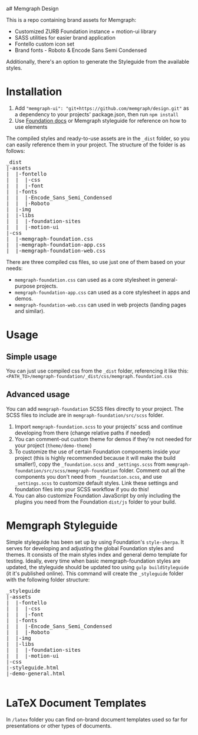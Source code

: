 a# Memgraph Design

This is a repo containing brand assets for Memgraph:
- Customized ZURB Foundation instance + motion-ui library
- SASS utilities for easier brand application
- Fontello custom icon set
- Brand fonts - Roboto & Encode Sans Semi Condensed

Additionally, there's an option to generate the Styleguide from the available styles.


# Installation

1. Add `"memgraph-ui": "git+https://github.com/memgraph/design.git"` as a dependency to your projects' package.json, then run `npm install`
2. Use [Foundation docs](https://foundation.zurb.com/sites/docs/) or Memgraph styleguide for reference on how to use elements

The compiled styles and ready-to-use assets are in the `_dist` folder, so you can easily reference them in your project. The structure of the folder is as follows:
<pre>
_dist
|-assets  
|  |-fontello
|  |  |-css
|  |  |-font
|  |-fonts
|  |  |-Encode_Sans_Semi_Condensed
|  |  |-Roboto
|  |-img
|  |-libs
|  |  |-foundation-sites
|  |  |-motion-ui
|-css
|  |-memgraph-foundation.css
|  |-memgraph-foundation-app.css
|  |-memgraph-foundation-web.css
</pre>

There are three compiled css files, so use just one of them based on your needs:
* `memgraph-foundation.css` can used as a core stylesheet in general-purpose projects.
* `memgraph-foundation-app.css` can used as a core stylesheet in apps and demos.
* `memgraph-foundation-web.css` can used in web projects (landing pages and similar).

# Usage
## Simple usage
You can just use compiled css from the `_dist` folder, referencing it like this: `<PATH_TO>/memgraph-foundation/_dist/css/memgraph.foundation.css`


## Advanced usage
You can add `memgraph-foundation` SCSS files directly to your project. The SCSS files to include are in `memgraph-foundation/src/scss` folder.

1. Import `memgraph-foundation.scss` to your projects' scss and continue developing from there (change relative paths if needed)
2. You can comment-out custom theme for demos if they're not needed for your project (`theme/demo-theme`)
3. To customize the use of certain Foundation components inside your project (this is highly recommended because it will make the build smaller!), copy the `_foundation.scss` and `_settings.scss` from `memgraph-foundation/src/scss/memgraph-foundation` folder. Comment out all the components you don't need from `_foundation.scss`, and use `_settings.scss` to customize default styles. Link these settings and foundation files into your SCSS workflow if you do this!
4. You can also customize Foundation JavaScript by only including the plugins you need from the Foundation `dist/js` folder to your build.



# Memgraph Styleguide

Simple styleguide has been set up by using Foundation's `style-sherpa`. It serves for developing and adjusting the global Foundation styles and themes. It consists of the main styles index and general demo template for testing. Ideally, every time when basic memgraph-foundation styles are updated, the styleguide should be updated too using `gulp buildStyleguide` (it it's published online).
This command will create the `_styleguide` folder with the following folder structure:

<pre>
_styleguide
|-assets
|  |-fontello
|  |  |-css
|  |  |-font
|  |-fonts
|  |  |-Encode_Sans_Semi_Condensed
|  |  |-Roboto
|  |-img
|  |-libs
|  |  |-foundation-sites
|  |  |-motion-ui
|-css
|-styleguide.html
|-demo-general.html
 </pre>
  
  
# LaTeX Document Templates

In `/latex` folder you can find on-brand document templates used so far for presentations or other types of documents.
